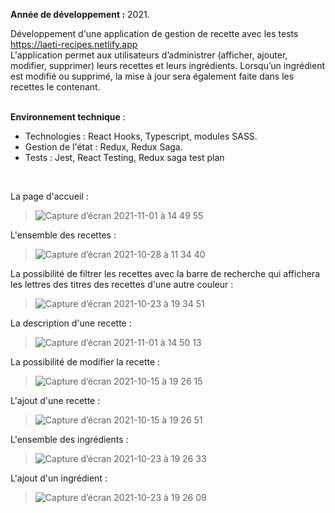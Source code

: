 **Année de développement :** 2021.

Développement d'une application de gestion de recette avec les tests https://laeti-recipes.netlify.app <br />L'application permet aux utilisateurs d’administrer (afficher, ajouter, modifier, supprimer) leurs recettes et leurs ingrédients. Lorsqu’un ingrédient est modifié ou supprimé, la mise à jour sera également faite dans les recettes le contenant.<br /><br />

**Environnement technique** : 
 - Technologies : React Hooks, Typescript, modules SASS.
 - Gestion de l'état : Redux, Redux Saga.
 - Tests : Jest, React Testing, Redux saga test plan

<br />

La page d'accueil :
>![Capture d’écran 2021-11-01 à 14 49 55](https://user-images.githubusercontent.com/77897283/139699029-054b6469-29fc-4cba-abbc-9e8b1c56d100.png)

L'ensemble des recettes :
>![Capture d’écran 2021-10-28 à 11 34 40](https://user-images.githubusercontent.com/77897283/139698842-45039889-2ce8-4003-b862-5afac0ddd7b3.png)

La possibilité de filtrer les recettes avec la barre de recherche qui affichera les lettres des titres des recettes d'une autre couleur :
>![Capture d’écran 2021-10-23 à 19 34 51](https://user-images.githubusercontent.com/77897283/139698850-2909aa90-a6fe-4dc0-8bb1-dea87f7c82fb.png)

La description d'une recette :
>![Capture d’écran 2021-11-01 à 14 50 13](https://user-images.githubusercontent.com/77897283/139698882-5c8bcd8f-0a5a-4121-b69b-89d12c185fa0.png)

La possibilité de modifier la recette :
>![Capture d’écran 2021-10-15 à 19 26 15](https://user-images.githubusercontent.com/77897283/139698914-9a95b6e2-cfa6-4735-8b70-a868e9ea15c2.png)

L'ajout d'une recette :
>![Capture d’écran 2021-10-15 à 19 26 51](https://user-images.githubusercontent.com/77897283/139698930-8c52fec2-cb78-4dde-af27-9275e47fdc38.png)

L'ensemble des ingrédients :
>![Capture d’écran 2021-10-23 à 19 26 33](https://user-images.githubusercontent.com/77897283/139698944-9d3ddf37-ad7b-436b-aec2-320fb34847a7.png)

L'ajout d'un ingrédient :
>![Capture d’écran 2021-10-23 à 19 26 09](https://user-images.githubusercontent.com/77897283/139698957-35db9614-db0a-46e9-8965-682383eeff5c.png)
